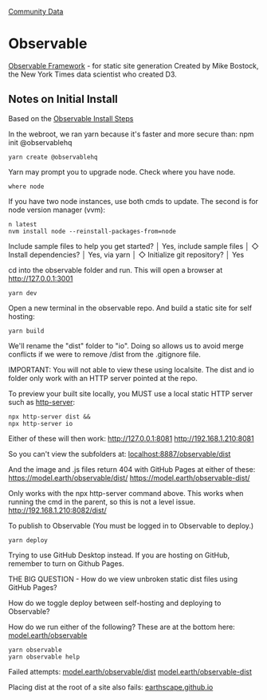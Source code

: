 [Community Data](/community-data/) 

# Observable

[Observable Framework](https://observablehq.com/framework/) - for static site generation
Created by Mike Bostock, the New York Times data scientist who created D3.


## Notes on Initial Install

Based on the [Observable Install Steps](https://observablehq.com/framework/getting-started#3.-publish)

In the webroot, we ran yarn because it's faster and more secure than: npm init @observablehq

	yarn create @observablehq

Yarn may prompt you to upgrade node. Check where you have node.

	where node

If you have two node instances, use both cmds to update. The second is for node version manager (vvm):

	n latest
	nvm install node --reinstall-packages-from=node


Include sample files to help you get started?
│  Yes, include sample files
│
◇  Install dependencies?
│  Yes, via yarn
│
◇  Initialize git repository?
│  Yes

cd into the observable folder and run. This will open a browser at http://127.0.0.1:3001

	yarn dev

Open a new terminal in the observable repo.
And build a static site for self hosting:

	yarn build

We'll rename the "dist" folder to "io".
Doing so allows us to avoid merge conflicts if we were to remove /dist from the .gitignore file.

IMPORTANT:
You will not able to view these using localsite.
The dist and io folder only work with an HTTP server pointed at the repo.

To preview your built site locally, 
you MUST use a local static HTTP server such as [http-server](https://github.com/http-party/http-server):

	npx http-server dist &&
	npx http-server io

Either of these will then work:
http://127.0.0.1:8081
http://192.168.1.210:8081

So you can't view the subfolders at:
[localhost:8887/observable/dist](http://localhost:8887/observable/dist/)

And the image and .js files return 404 with GitHub Pages at either of these:
https://model.earth/observable/dist/
https://model.earth/observable-dist/


Only works with the npx http-server command above.
This works when running the cmd in the parent, so this is not a level issue.
http://192.168.1.210:8082/dist/


To publish to Observable (You must be logged in to Observable to deploy.)

	yarn deploy

Trying to use GitHub Desktop instead.
If you are hosting on GitHub, remember to turn on Github Pages.

THE BIG QUESTION - How do we view unbroken static dist files using GitHub Pages?

How do we toggle deploy between self-hosting and deploying to Observable?

How do we run either of the following?
These are at the bottom here: [model.earth/observable](https://model.earth/observable/)

	yarn observable
	yarn observable help


Failed attempts:
[model.earth/observable/dist](https://model.earth/observable/dist/)
[model.earth/observable-dist](https://model.earth/observable-dist/)

Placing dist at the root of a site also fails:
[earthscape.github.io](https://earthscape.github.io/)
